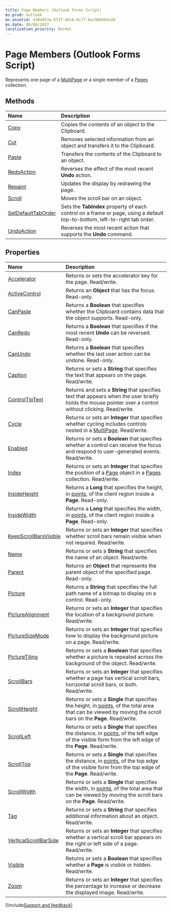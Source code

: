```yaml
---
title: Page Members (Outlook Forms Script)
ms.prod: outlook
ms.assetid: 430d453a-6727-4dc6-bc77-0ec9866b4a38
ms.date: 06/08/2017
localization_priority: Normal
---
```



# Page Members (Outlook Forms Script)

Represents one page of a [MultiPage](Outlook.multipage.md) or a single member of a [Pages](Outlook.pages.md) collection.


## Methods



|Name|Description|
|:-----|:-----|
| [Copy](Outlook.Page.copy.md)|Copies the contents of an object to the Clipboard.|
| [Cut](Outlook.Page.cut.md)|Removes selected information from an object and transfers it to the Clipboard.|
| [Paste](Outlook.Page.paste.md)|Transfers the contents of the Clipboard to an object.|
| [RedoAction](Outlook.Page.redoaction.md)|Reverses the effect of the most recent  **Undo** action.|
| [Repaint](Outlook.Page.repaint.md)|Updates the display by redrawing the page.|
| [Scroll](Outlook.Page.scroll.md)|Moves the scroll bar on an object.|
| [SetDefaultTabOrder](Outlook.Page.setdefaulttaborder.md)|Sets the  **TabIndex** property of each control on a frame or page, using a default top-to-bottom, left-to-right tab order.|
| [UndoAction](Outlook.Page.undoaction.md)|Reverses the most recent action that supports the  **Undo** command.|



## Properties



|Name|Description|
|:-----|:-----|
| [Accelerator](Outlook.Page.accelerator.md)|Returns or sets the accelerator key for the page. Read/write.|
| [ActiveControl](Outlook.Page.activecontrol.md)|Returns an **Object** that has the focus. Read-only.|
| [CanPaste](Outlook.Page.canpaste.md)|Returns a **Boolean** that specifies whether the Clipboard contains data that the object supports. Read-only.|
| [CanRedo](Outlook.Page.canredo.md)|Returns a **Boolean** that specifies if the most recent **Undo** can be reversed. Read-only.|
| [CanUndo](Outlook.Page.canundo.md)|Returns a **Boolean** that specifies whether the last user action can be undone. Read-only.|
| [Caption](Outlook.Page.caption.md)|Returns or sets a **String** that specifies the text that appears on the page. Read/write.|
| [ControlTipText](Outlook.Page.controltiptext.md)|Returns and sets a **String** that specifies text that appears when the user briefly holds the mouse pointer over a control without clicking. Read/write.|
| [Cycle](Outlook.Page.cycle.md)|Returns or sets an **Integer** that specifies whether cycling includes controls nested in a [MultiPage](Outlook.multipage.md). Read/write.|
| [Enabled](Outlook.Page.enabled.md)|Returns or sets a **Boolean** that specifies whether a control can receive the focus and respond to user-generated events. Read/write.|
| [Index](Outlook.Page.index.md)|Returns or sets an **Integer** that specifies the position of a [Page](Outlook.Page.md) object in a [Pages](Outlook.pages.md) collection. Read/write.|
| [InsideHeight](Outlook.Page.insideheight.md)|Returns a **Long** that specifies the height, in [points](../language/glossary/vbe-glossary.md#point), of the client region inside a **Page**. Read-only.|
| [InsideWidth](Outlook.Page.insidewidth.md)|Returns a **Long** that specifies the width, in [points](../language/glossary/vbe-glossary.md#point), of the client region inside a **Page**. Read-only.|
| [KeepScrollBarsVisible](Outlook.Page.keepscrollbarsvisible.md)|Returns or sets an **Integer** that specifies whether scroll bars remain visible when not required. Read/write.|
| [Name](Outlook.Page.name.md)|Returns or sets a **String** that specifies the name of an object. Read/write.|
| [Parent](Outlook.Page.parent.md)|Returns an **Object** that represents the parent object of the specified page. Read-only.|
| [Picture](Outlook.Page.picture.md)|Returns a **String** that specifies the full path name of a bitmap to display on a control. Read-only.|
| [PictureAlignment](Outlook.Page.picturealignment.md)|Returns or sets an **Integer** that specifies the location of a background picture. Read/write.|
| [PictureSizeMode](Outlook.Page.picturesizemode.md)|Returns or sets an **Integer** that specifies how to display the background picture on a page. Read/write.|
| [PictureTiling](Outlook.Page.picturetiling.md)|Returns or sets a **Boolean** that specifies whether a picture is repeated across the background of the object. Read/write.|
| [ScrollBars](Outlook.Page.scrollbars.md)|Returns or sets an **Integer** that specifies whether a page has vertical scroll bars, horizontal scroll bars, or both. Read/write.|
| [ScrollHeight](Outlook.Page.scrollheight.md)|Returns or sets a **Single** that specifies the height, in [points](../language/glossary/vbe-glossary.md#point), of the total area that can be viewed by moving the scroll bars on the **Page**. Read/write.|
| [ScrollLeft](Outlook.Page.scrollleft.md)|Returns or sets a **Single** that specifies the distance, in [points](../language/glossary/vbe-glossary.md#point), of the left edge of the visible form from the left edge of the **Page**. Read/write.|
| [ScrollTop](Outlook.Page.scrolltop.md)|Returns or sets a **Single** that specifies the distance, in [points](../language/glossary/vbe-glossary.md#point), of the top edge of the visible form from the top edge of the **Page**. Read/write.|
| [ScrollWidth](Outlook.Page.scrollwidth.md)|Returns or sets a **Single** that specifies the width, in [points](../language/glossary/vbe-glossary.md#point), of the total area that can be viewed by moving the scroll bars on the **Page**. Read/write.|
| [Tag](Outlook.Page.tag.md)|Returns or sets a **String** that specifies additional information about an object. Read/write.|
| [VerticalScrollBarSide](Outlook.Page.verticalscrollbarside.md)|Returns or sets an **Integer** that specifies whether a vertical scroll bar appears on the right or left side of a page. Read/write.|
| [Visible](Outlook.Page.visible.md)|Returns or sets a **Boolean** that specifies whether a **Page** is visible or hidden. Read/write.|
| [Zoom](Outlook.Page.zoom.md)|Returns or sets an **Integer** that specifies the percentage to increase or decrease the displayed image. Read/write.|

[!include[Support and feedback](~/includes/feedback-boilerplate.md)]
